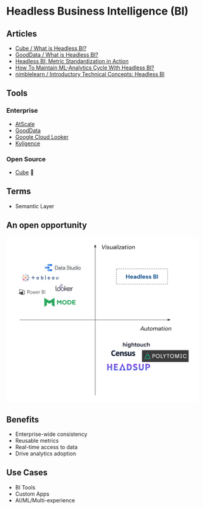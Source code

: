 # Headless Business Intelligence (BI)

## Articles

- [Cube / What is Headless BI?](https://cube.dev/blog/headless-bi)
- [GoodData / What is Headless BI?](https://gooddata.com/headless-bi)
- [Headless BI: Metric Standardization in Action](https://betterprogramming.pub/headless-bi-metric-standardization-in-action-afb2ac7e89b6)
- [How To Maintain ML-Analytics Cycle With Headless BI?](https://medium.com/gooddata-developers/how-to-maintain-ml-analytics-cycle-with-headless-bi-815aceac5027)
- [nimblelearn / Introductory Technical Concepts: Headless BI](https://nimblelearn.com/blog/what-is-headless-bi-and-what-should-i-know-about-it)

<!--
https://basecase.vc/blog/headless-bi
-->

## Tools

### Enterprise

- [AtScale](https://atscale.com)
- [GoodData](https://gooddata.com)
- [Google Cloud Looker](/gcp/looker.md)
- [Kyligence](https://kyligence.io)

### Open Source

- [Cube](/cube/README.md) 🌟

## Terms

- Semantic Layer

## An open opportunity

![Headless BI Market Map](/assets/images/headless/headless-bi-market-map.png)

## Benefits

- Enterprise-wide consistency
- Reusable metrics
- Real-time access to data
- Drive analytics adoption

## Use Cases

- BI Tools
- Custom Apps
- AI/ML/Multi-experience
